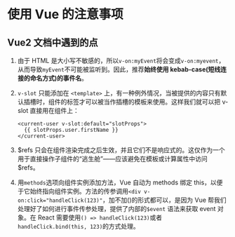 # 使用 Vue 的注意事项

## Vue2 文档中遇到的点

1. 由于 HTML 是大小写不敏感的，所以`v-on:myEvent`将会变成`v-on:myevent`，从而导致`myEvent`不可能被监听到。因此，推荐**始终使用 kebab-case(短线连接的命名方式)的事件名**。
2. `v-slot` 只能添加在 `<template>` 上，有一种例外情况，当被提供的内容只有默认插槽时，组件的标签才可以被当作插槽的模板来使用。这样我们就可以把 v-slot 直接用在组件上：

   ```vue
   <current-user v-slot:default="slotProps">
     {{ slotProps.user.firstName }}
   </current-user>
   ```

3. $refs 只会在组件渲染完成之后生效，并且它们不是响应式的。这仅作为一个用于直接操作子组件的“逃生舱”——应该避免在模板或计算属性中访问 $refs。
4. 用`methods`选项向组件实例添加方法，Vue 自动为 methods 绑定 this，以便于它始终指向组件实例。方法的传参调用`<div v-on:click="handleClick(123)"`，加不加()的形式都可以，是因为 Vue 帮我们处理好了如何进行事件传参处理，提供了内部的`$event` 语法来获取 event 对象。在 React 需要使用`() => handleClick(123)`或者`handleClick.bind(this, 123)`的方式处理。

